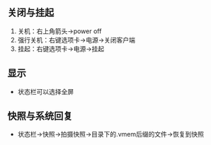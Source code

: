 ## 关闭与挂起
1. 关机：右上角箭头->power off
2. 强行关机：右键选项卡->电源->关闭客户端
3. 挂起：右键选项卡->电源->挂起

## 显示
+ 状态栏可以选择全屏

## 快照与系统回复
+ 状态栏->快照->拍摄快照->目录下的.vmem后缀的文件->恢复到快照